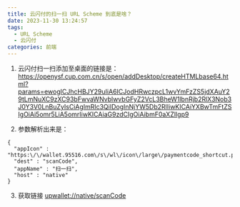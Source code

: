 ```yaml
---
title: 云闪付的扫一扫 URL Scheme 到底是啥？
date: 2023-11-30 13:24:57
tags:
  - URL Scheme
  - 云闪付
categories: 前端
---
```


1. 云闪付扫一扫添加至桌面的链接是：https://openysf.cup.com.cn/s/open/addDesktop/createHTMLbase64.html?params=ewogICJhcHBJY29uIiA6ICJodHRwczpcL1wvYmFzZS5jdXAuY29tLmNuXC9zXC93bFwvaWNvblwvbGFyZ2VcL3BheW1lbnRjb2RlX3Nob3J0Y3V0LnBuZyIsCiAgImRlc3QiIDogInNjYW5Db2RlIiwKICAiYXBwTmFtZSIgOiAi5omr5LiA5omrIiwKICAiaG9zdCIgOiAibmF0aXZlIgp9

2. 参数解析出来是：
```
{
  "appIcon" : "https:\/\/wallet.95516.com\/s\/wl\/icon\/large\/paymentcode_shortcut.png",
  "dest" : "scanCode",
  "appName" : "扫一扫",
  "host" : "native"
}
```

3. 获取链接
[upwallet://native/scanCode](upwallet://native/scanCode)

